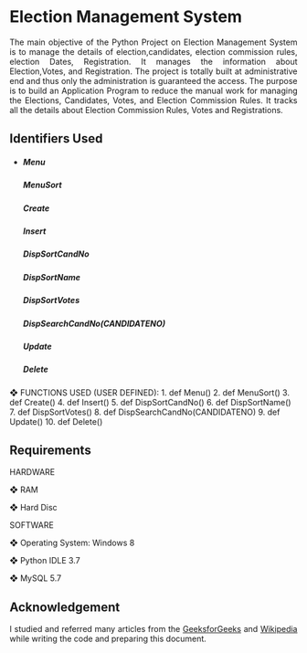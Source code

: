 <h1>Election Management System </h1>

<p align="justify">
The main objective of the Python Project on Election Management System is to manage the details of election,candidates, election commission rules, election Dates,
Registration. It manages the information about Election,Votes, and Registration. The project is totally built at administrative end and thus only the administration is
guaranteed the access. The purpose is to build an Application Program to reduce the manual work for managing the Elections, Candidates, Votes, and Election Commission Rules. It tracks all the details about Election Commission Rules, Votes and Registrations.
</p>

<h2>Identifiers Used </h2>
<ul>
    <li>
        <h5>Menu</h5>
        <h5>MenuSort</h5>
        <h5>Create</h5>
        <h5>Insert</h5>
        <h5>DispSortCandNo</h5>
        <h5>DispSortName</h5>
        <h5>DispSortVotes</h5>
        <h5>DispSearchCandNo(CANDIDATENO)</h5>
        <h5>Update</h5>
        <h5>Delete</h5>
    </li>
</ul>
❖ FUNCTIONS USED (USER DEFINED):
1. def Menu()
2. def MenuSort()
3. def Create()
4. def Insert()
5. def DispSortCandNo()
6. def DispSortName()
7. def DispSortVotes()
8. def DispSearchCandNo(CANDIDATENO)
9. def Update()
10. def Delete()





<h2>Requirements</h2>
HARDWARE


❖ RAM



❖ Hard Disc


SOFTWARE


❖ Operating System: Windows 8


❖ Python IDLE 3.7


❖ MySQL 5.7



<h2>Acknowledgement</h2>
<p align="justify">
    I studied and referred many articles from the <a href=https://www.geeksforgeeks.org/python-mysql/>GeeksforGeeks</a> and <a href="https://www.wikipedia.org/">Wikipedia</a> while writing the code and preparing this document.
</p>
